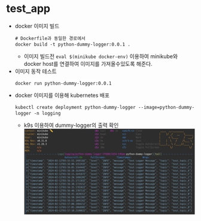 # test_app
- docker 이미지 빌드
    ```
    # Dockerfile과 동일한 경로에서
    docker build -t python-dummy-logger:0.0.1 .
    ```
    - 이미지 빌드전 `eval $(minikube docker-env)` 이용하여 minikube와 docker host를 연결하여 이미지를 가져올수있도록 해준다.
- 이미지 동작 테스트
    ```
    docker run python-dummy-logger:0.0.1
    ```
- docker 이미지를 이용해 kubernetes 배포
    ```
    kubectl create deployment python-dummy-logger --image=python-dummy-logger -n logging
    ```
    - k9s 이용하여 dummy-logger의 출력 확인
    ![dummy_logger](images/dummy_logger_stdout.png)